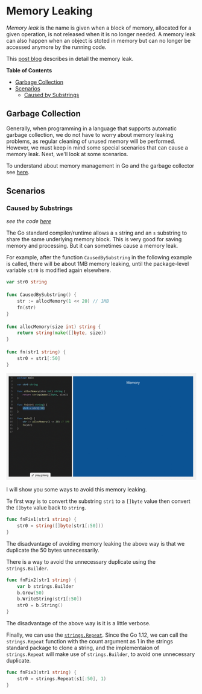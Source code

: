 # Memory Leaking

_Memory leak_ is the name is given when a block of memory, allocated for a given operation, is not released when it is no longer needed. A memory leak can also happen when an object is stoted in memory but can no longer be accessed anymore by the running code.

This [post blog](https://medium.com/dm03514-tech-blog/sre-debugging-simple-memory-leaks-in-go-e0a9e6d63d4d) describes in detail the memory leak.

**Table of Contents**

- [Garbage Collection](#garbage-collection)
- [Scenarios](#scenarios)
  - [Caused by Substrings](#caused-by-substrings)

## Garbage Collection

Generally, when programming in a language that supports automatic garbage collection, we do not have to worry about memory leaking problems, as regular cleaning of unused memory will be performed. However, we must keep in mind some special scenarios that can cause a memory leak. Next, we'll look at some scenarios.

To understand about memory management in Go and the garbage collector see [here](https://deepu.tech/memory-management-in-golang/).

## Scenarios

### Caused by Substrings
_see the code [here](causedbysubstring.go)_

The Go standard compiler/runtime allows a `s` string and an `s` substring to share the same underlying memory block. This is very good for saving memory and processing. But it can sometimes cause a memory leak.

For example, after the function `CausedBySubstring` in the following example is called, there will be about 1MB memory leaking, until the package-level variable `str0` is modified again elsewhere.

```Go
var str0 string

func CausedBySubstring() {
	str := allocMemory(1 << 20) // 1MB
	fn(str)
}

func allocMemory(size int) string {
	return string(make([]byte, size))
}

func fn(str1 string) {
	str0 = str1[:50]
}
```

![caused by substrings](media/caused-by-string.gif)

I will show you some ways to avoid this memory leaking.

Te first way is to convert the substring `str1` to a `[]byte` value then convert the `[]byte` value back to `string`.

```Go
func fnFix1(str1 string) {
	str0 = string([]byte(str1[:50]))
}
```

The disadvantage of avoiding memory leaking the above way is that we duplicate the 50 bytes unnecessarily.


There is a way to avoid the unnecessary duplicate using the `strings.Builder`.

```Go
func fnFix2(str1 string) {
	var b strings.Builder
	b.Grow(50)
	b.WriteString(str1[:50])
	str0 = b.String()
}
```

The disadvantage of the above way is it is a little verbose.


Finally, we can use the [`strings.Repeat`](https://golang.org/pkg/strings/#Repeat). Since the Go 1.12, we can call the `strings.Repeat` function with the count argument as 1 in the strings standard package to clone a string, and the implementaion of `strings.Repeat` will make use of `strings.Builder`, to avoid one unnecessary duplicate.
```Go
func fnFix3(str1 string) {
	str0 = strings.Repeat(s1[:50], 1)
}
```
